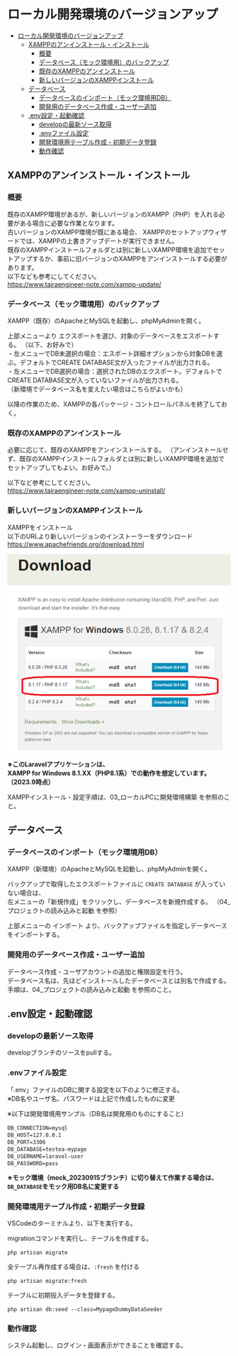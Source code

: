 # ローカル開発環境のバージョンアップ
<!-- TOC -->

- [ローカル開発環境のバージョンアップ](#ローカル開発環境のバージョンアップ)
  - [XAMPPのアンインストール・インストール](#xamppのアンインストールインストール)
    - [概要](#概要)
    - [データベース（モック環境用）のバックアップ](#データベースモック環境用のバックアップ)
    - [既存のXAMPPのアンインストール](#既存のxamppのアンインストール)
    - [新しいバージョンのXAMPPインストール](#新しいバージョンのxamppインストール)
  - [データベース](#データベース)
    - [データベースのインポート（モック環境用DB）](#データベースのインポートモック環境用db)
    - [開発用のデータベース作成・ユーザー追加](#開発用のデータベース作成ユーザー追加)
  - [.env設定・起動確認](#env設定起動確認)
    - [developの最新ソース取得](#developの最新ソース取得)
    - [.envファイル設定](#envファイル設定)
    - [開発環境用テーブル作成・初期データ登録](#開発環境用テーブル作成初期データ登録)
    - [動作確認](#動作確認)

<!-- /TOC -->

## XAMPPのアンインストール・インストール

### 概要

既存のXAMPP環境があるが、新しいバージョンのXAMPP（PHP）を入れる必要がある場合に必要な作業となります。  
古いバージョンのXAMPP環境が既にある場合、
XAMPPのセットアップウィザードでは、XAMPPの上書きアップデートが実行できません。  
既存のXAMPPインストールフォルダとは別に新しいXAMPP環境を追加でセットアップするか、事前に旧バージョンのXAMPPをアンインストールする必要があります。  
以下なども参考にしてください。  
https://www.tairaengineer-note.com/xampp-update/  

### データベース（モック環境用）のバックアップ

XAMPP（既存）のApacheとMySQLを起動し、phpMyAdminを開く。  

上部メニューより エクスポートを選び、対象のデータベースをエスポートする。  （以下、お好みで）  
・左メニューでDB未選択の場合：エスポート詳細オプションから対象DBを選ぶ。デフォルトでCREATE DATABASE文が入ったファイルが出力される。  
・左メニューでDB選択の場合：選択されたDBのエクスポート。デフォルトでCREATE DATABASE文が入っていないファイルが出力される。  
（新環境でデータベース名を変えたい場合はこちらがよいかも）  

以降の作業のため、XAMPPの各パッケージ・コントロールパネルを終了しておく。

### 既存のXAMPPのアンインストール

必要に応じて、既存のXAMPPをアンインストールする。
（アンインストールせず、既存のXAMPPインストールフォルダとは別に新しいXAMPP環境を追加でセットアップしてもよい。お好みで。）

以下など参考にしてください。  
https://www.tairaengineer-note.com/xampp-uninstall/


### 新しいバージョンのXAMPPインストール

XAMPPをインストール  
以下のURLより新しいバージョンのインストーラーをダウンロード
https://www.apachefriends.org/download.html

![](./img/03_ローカルPCに開発環境構築/01.png)

**※このLaravelアプリケーションは、  
XAMPP for Windows 8.1.XX（PHP8.1系）での動作を想定しています。
（2023.9時点）**  

XAMPPインストール・設定手順は、03_ローカルPCに開発環境構築 を参照のこと。


## データベース

### データベースのインポート（モック環境用DB）

XAMPP（新環境）のApacheとMySQLを起動し、phpMyAdminを開く。  

バックアップで取得したエクスポートファイルに `CREATE DATABASE` が入っていない場合は、  
左メニューの「新規作成」をクリックし、データベースを新規作成する。
（04_プロジェクトの読み込みと起動 を参照）

上部メニューの インポート より、バックアップファイルを指定しデータベースをインポートする。

### 開発用のデータベース作成・ユーザー追加

データベース作成・ユーザアカウントの追加と権限設定を行う。  
データベース名は、先ほどインストールしたデータベースとは別名で作成する。  
手順は、04_プロジェクトの読み込みと起動 を参照のこと。  


## .env設定・起動確認

### developの最新ソース取得

developブランチのソースをpullする。


### .envファイル設定

「.env」ファイルのDBに関する設定を以下のように修正する。  
※DB名やユーザ名、パスワードは上記で作成したものに変更

※以下は開発環境用サンプル（DB名は開発用のものにすること）
```
DB_CONNECTION=mysql
DB_HOST=127.0.0.1
DB_PORT=3306
DB_DATABASE=testea-mypage
DB_USERNAME=laravel-user
DB_PASSWORD=pass
```

**※モック環境（mock_20230915ブランチ）に切り替えて作業する場合は、`DB_DATABASE`をモック用DB名に変更する**  


### 開発環境用テーブル作成・初期データ登録

VSCodeのターミナルより、以下を実行する。  

migrationコマンドを実行し、テーブルを作成する。  
```
php artisan migrate
```

全テーブル再作成する場合は、`:fresh` を付ける
```
php artisan migrate:fresh
```

テーブルに初期投入データを登録する。
```
php artisan db:seed --class=MypageDummyDataSeeder
```

### 動作確認

システム起動し、ログイン・画面表示ができることを確認する。

